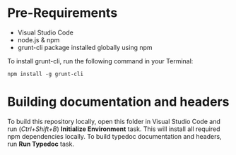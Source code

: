 # Pre-Requirements
 - Visual Studio Code
 - node.js & npm
 - grunt-cli package installed globally using npm

To install grunt-cli, run the following command in your Terminal:
```
npm install -g grunt-cli
```

# Building documentation and headers
To build this repository locally, open this folder in Visual Studio Code and run (*Ctrl+Shift+B*) **Initialize Environment** task. This will install all required npm dependencies locally. To build typedoc documentation and headers, run **Run Typedoc** task.
